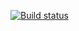 [![Build status](https://ci.appveyor.com/api/projects/status/2tl9o42mojlci4cu/branch/main?svg=true)](https://ci.appveyor.com/project/KshishOff/postmanecho/branch/main)